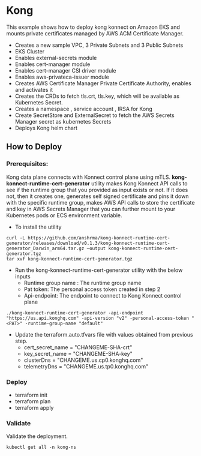 # Kong

This example shows how to deploy kong konnect on Amazon EKS and mounts private certificates managed by  AWS 
ACM Certificate Manager.

* Creates a new sample VPC, 3 Private Subnets and 3 Public Subnets
* EKS Cluster
* Enables external-secrets module
* Enables cert-manager module
* Enables cert-manager CSI driver module
* Enables aws-privateca-issuer module
* Creates AWS Certificate Manager Private Certificate Authority, enables and activates it
* Creates the CRDs to fetch tls.crt, tls.key, which will be available as Kubernetes Secret. 
* Creates a namespace , service account , IRSA for Kong  
* Create SecretStore and ExternalSecret to fetch the AWS Secrets Manager secret as kubernetes Secrets
* Deploys Kong helm chart 


## How to Deploy

### Prerequisites:

Kong data plane connects with Konnect control plane using mTLS. **kong-konnect-runtime-cert-generator** utility makes Kong Konnect API calls to see if the runtime group that you provided as input exists or not. If it does not, then it creates one, generates self signed certificate and pins it down with the specific runtime group, makes AWS API calls to store the certificate and key in AWS Secrets Manager that you can further mount to your Kubernetes pods or ECS environment variable.


* To install the utility
```
curl -L https://github.com/anshrma/kong-konnect-runtime-cert-generator/releases/download/v0.1.3/kong-konnect-runtime-cert-generator_Darwin_arm64.tar.gz —output kong-konnect-runtime-cert-generator.tgz
tar xvf kong-konnect-runtime-cert-generator.tgz
```

* Run the kong-konnect-runtime-cert-generator utility with the below inputs
    * Runtime group name : The runtime group name
    * Pat token: The personal access token created in step 2
    * Api-endpoint: The endpoint to connect to Kong Konnect control plane
```
./kong-konnect-runtime-cert-generator -api-endpoint "https://us.api.konghq.com" -api-version "v2" -personal-access-token "<PAT>" -runtime-group-name "default"
```

* Update the terraform.auto.tfvars file with values obtained from previous step.
    * cert_secret_name = "CHANGEME-SHA-crt"
    * key_secret_name  = "CHANGEME-SHA-key"
    * clusterDns       = "CHANGEME.us.cp0.konghq.com"
    * telemetryDns     = "CHANGEME.us.tp0.konghq.com"

### Deploy

* terraform init
* terraform plan
* terraform apply 

### Validate

Validate the deployment.
```
kubectl get all -n kong-ns 
```